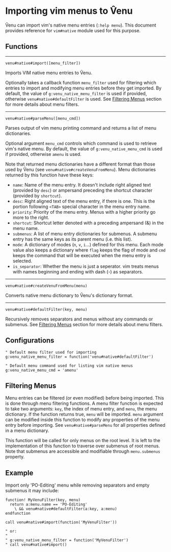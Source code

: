 # Importing vim menus to V̂enu

V̂enu can import vim's native menu entries (`:help menu`). This document
provides reference for `vim#native` module used for this purpose.

## Functions

---

```vim
venu#native#import([menu_filter])
```

Imports VIM native menu entries to V̂enu.

Optionally takes a callback function `menu_filter` used for filtering which
entries to import and modifying menu entries before they get imported. By
default, the value of `g:venu_native_menu_filter` is used if provided,
otherwise `venu#native#defaultFilter` is used. See [Filtering Menus](#filtering-menus)
section for more details about menu filters.

---

```vim
venu#native#parseMenu([menu_cmd])
```

Parses output of vim menu printing command and returns a list of menu
dictionaries.

Optional argument `menu_cmd` controls which command is used to retrieve vim's
native menu. By default, the value of `g:venu_native_menu_cmd` is used if provided,
otherwise `amenu` is used.

Note that returned menu dictionaries have a different format than those used by
V̂enu (see `venu#native#createVenuFromMenu`). Menu dictionaries returned by this function have these keys:

- `name`: Name of the menu entry. It doesn't include right aligned text
(provided by `desc`) or ampersand preceding the shortcut character (provided
by `shortcut`).
- `desc`: Right aligned text of the menu entry, if there is one. This is the
portion following `<TAB>` special character in the menu entry name.
- `priority`: Priority of the menu entry. Menus with a higher priority go more
to the right.
- `shortcut`: Shortcut letter denoted with a preceding ampersand (&) in the
menu name.
- `submenus`: A list of menu entry dictionaries for submenus.
A submenu entry has the same keys as its parent menu (i.e. this list).
- `mode`: A dictionary of modes (`n`, `v`, `i`...) defined for this menu. Each
mode value also keeps a dictionary where `flag` keeps the flag of mode and
`cmd` keeps the command that will be executed when the menu entry is selected.
- `is_separator`: Whether the menu is just a seperator. vim treats menus with
names beginning and ending with dash (-) as separators.

---

```vim
venu#native#createVenuFromMenu(menu)
```

Converts native menu dictionary to V̂enu's dictionary format.

---

```vim
venu#native#defaultFilter(key, menu)
```

Recursively removes separators and menus without any commands or submenus. See
[Filtering Menus](#filtering-menus) section for more details about menu filters.

## Configurations

```vim
" Default menu filter used for importing
g:venu_native_menu_filter = function('venu#native#defaultFilter')

" Default menu command used for listing vim native menus
g:venu_native_menu_cmd = 'amenu'
```

## Filtering Menus

Menu entries can be filtered (or even modified) before being imported. This is
done through menu filtering functions. A menu filter function is expected to
take two arguments: `key`, the index of menu entry, and `menu`, the menu
dictionary. If the function returns true, `menu` will be imported. `menu`
argument can be modified inside this function to modify any properties of the
menu entry before importing. See `venu#native#parseMenu` for all properties
defined in a menu dictionary.

This function will be called for only menus on the root level. It is left to
the implementation of this function to traverse over submenus of root menus.
Note that submenus are accessible and modifiable through `menu.submenus`
property.

## Example

Import only 'PO-Editing' menu while removing separators and empty submenus it
may include:

```vim
function! MyVenuFilter(key, menu)
  return a:menu.name == 'PO-Editing'
    \ && venu#native#defaultFilter(a:key, a:menu)
endfunction

call venu#native#import(function('MyVenuFilter'))

" or:
"
" g:venu_native_menu_filter = function('MyVenuFilter')
" call venu#native#import()
```
